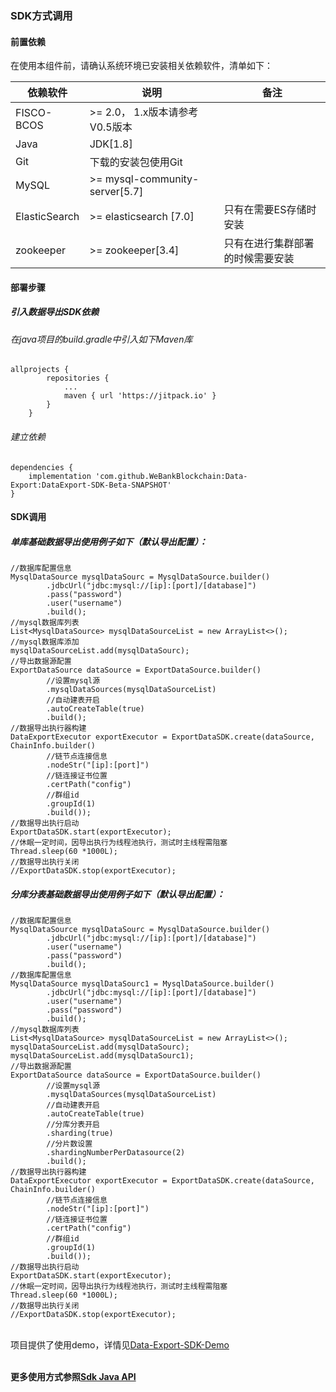### SDK方式调用

#### 前置依赖

在使用本组件前，请确认系统环境已安装相关依赖软件，清单如下：

| 依赖软件 | 说明 |备注|
| --- | --- | --- |
| FISCO-BCOS | >= 2.0， 1.x版本请参考V0.5版本 |
| Java | JDK[1.8] | |
| Git | 下载的安装包使用Git | |
| MySQL | >= mysql-community-server[5.7] | |
| ElasticSearch | >= elasticsearch [7.0] | 只有在需要ES存储时安装 |
| zookeeper | >= zookeeper[3.4] | 只有在进行集群部署的时候需要安装|


#### 部署步骤

##### 引入数据导出SDK依赖 

###### 在java项目的build.gradle中引入如下Maven库
```
allprojects {
		repositories {
			...
			maven { url 'https://jitpack.io' }
		}
	}
```
###### 建立依赖
```
dependencies {
	implementation 'com.github.WeBankBlockchain:Data-Export:DataExport-SDK-Beta-SNAPSHOT'
}
```


#### SDK调用

##### 单库基础数据导出使用例子如下（默认导出配置）：
```
//数据库配置信息
MysqlDataSource mysqlDataSourc = MysqlDataSource.builder()
        .jdbcUrl("jdbc:mysql://[ip]:[port]/[database]")
        .pass("password")
        .user("username")
        .build();
//mysql数据库列表
List<MysqlDataSource> mysqlDataSourceList = new ArrayList<>();
//mysql数据库添加
mysqlDataSourceList.add(mysqlDataSourc);
//导出数据源配置
ExportDataSource dataSource = ExportDataSource.builder()
        //设置mysql源
        .mysqlDataSources(mysqlDataSourceList)
        //自动建表开启
        .autoCreateTable(true) 
        .build();
//数据导出执行器构建
DataExportExecutor exportExecutor = ExportDataSDK.create(dataSource, ChainInfo.builder()
        //链节点连接信息
        .nodeStr("[ip]:[port]")
        //链连接证书位置
        .certPath("config")
        //群组id
        .groupId(1)
        .build());
//数据导出执行启动
ExportDataSDK.start(exportExecutor);
//休眠一定时间，因导出执行为线程池执行，测试时主线程需阻塞
Thread.sleep(60 *1000L);
//数据导出执行关闭
//ExportDataSDK.stop(exportExecutor);
```


##### 分库分表基础数据导出使用例子如下（默认导出配置）：
```
//数据库配置信息
MysqlDataSource mysqlDataSourc = MysqlDataSource.builder()
        .jdbcUrl("jdbc:mysql://[ip]:[port]/[database]")
        .user("username")
        .pass("password")
        .build();
//数据库配置信息
MysqlDataSource mysqlDataSourc1 = MysqlDataSource.builder()
        .jdbcUrl("jdbc:mysql://[ip]:[port]/[database]")
        .user("username")
        .pass("password")
        .build();
//mysql数据库列表
List<MysqlDataSource> mysqlDataSourceList = new ArrayList<>();
mysqlDataSourceList.add(mysqlDataSourc);
mysqlDataSourceList.add(mysqlDataSourc1);
//导出数据源配置
ExportDataSource dataSource = ExportDataSource.builder()
        //设置mysql源
        .mysqlDataSources(mysqlDataSourceList)
        //自动建表开启
        .autoCreateTable(true)
        //分库分表开启
        .sharding(true)
        //分片数设置
        .shardingNumberPerDatasource(2)
        .build();
//数据导出执行器构建
DataExportExecutor exportExecutor = ExportDataSDK.create(dataSource, ChainInfo.builder()
        //链节点连接信息
        .nodeStr("[ip]:[port]")
        //链连接证书位置
        .certPath("config")
        //群组id
        .groupId(1)
        .build());
//数据导出执行启动
ExportDataSDK.start(exportExecutor);
//休眠一定时间，因导出执行为线程池执行，测试时主线程需阻塞
Thread.sleep(60 *1000L);
//数据导出执行关闭
//ExportDataSDK.stop(exportExecutor);
```

<br />项目提供了使用demo，详情见[Data-Export-SDK-Demo](https://github.com/WeBankBlockchain/Data-Export-Demo)

<br />**更多使用方式参照[Sdk Java API](sdk_spi.md)**
